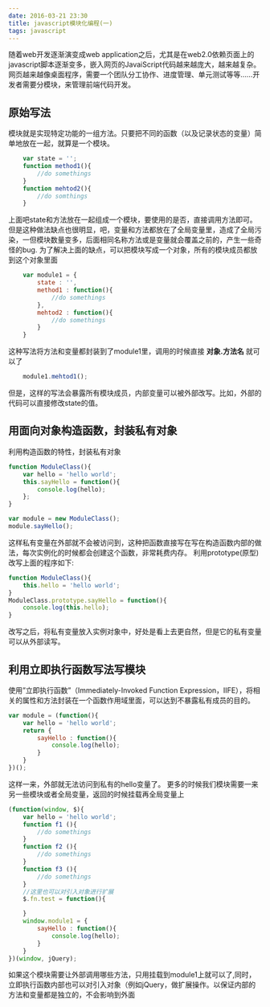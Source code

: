 ```yaml
---
date: 2016-03-21 23:30
title: javascript模块化编程(一)
tags: javascript
---
```


随着web开发逐渐演变成web application之后，尤其是在web2.0依赖页面上的javascript脚本逐渐变多，嵌入网页的JavaiScript代码越来越庞大，越来越复杂。网页越来越像桌面程序，需要一个团队分工协作、进度管理、单元测试等等……开发者需要分模块，来管理前端代码开发。
<!--more-->
## 原始写法
模块就是实现特定功能的一组方法。只要把不同的函数（以及记录状态的变量）简单地放在一起，就算是一个模块。
```javascript
    var state = '';
    function method1(){
        //do somethings
    }
    function mehtod2(){
        //do somthings
    }
```
上面吧state和方法放在一起组成一个模块，要使用的是否，直接调用方法即可。但是这种做法缺点也很明显，吧，变量和方法都放在了全局变量里，造成了全局污染，一但模块数量变多，后面相同名称方法或是变量就会覆盖之前的，产生一些奇怪的bug.
为了解决上面的缺点，可以把模块写成一个对象，所有的模块成员都放到这个对象里面
```javascript
    var module1 = {
        state : '',
        method1 : function(){
            //do somethings
        },
        mehtod2 : function(){
            //do somethings
        }
    }

```
这种写法将方法和变量都封装到了module1里，调用的时候直接 **对象.方法名** 就可以了
```javascript
    module1.mehtod1();
```
但是，这样的写法会暴露所有模块成员，内部变量可以被外部改写。比如，外部的代码可以直接修改state的值。
## 用面向对象构造函数，封装私有对象
利用构造函数的特性，封装私有对象
```javascript
function ModuleClass(){
    var hello = 'hello world';
    this.sayHello = function(){
        console.log(hello);
    };
}

var module = new ModuleClass();
module.sayHello();
```
这样私有变量在外部就不会被访问到，这种把函数直接写在写在构造函数内部的做法，每次实例化的时候都会创建这个函数，非常耗费内存。
利用prototype(原型)改写上面的程序如下:
```javascript
function ModuleClass(){
    this.hello = 'hello world';
}
ModuleClass.prototype.sayHello = function(){
    console.log(this.hello);
}
```
改写之后，将私有变量放入实例对象中，好处是看上去更自然，但是它的私有变量可以从外部读写。
## 利用立即执行函数写法写模块
使用”立即执行函数”（Immediately-Invoked Function Expression，IIFE），将相关的属性和方法封装在一个函数作用域里面，可以达到不暴露私有成员的目的。
```javascript
var module = (function(){
    var hello = 'hello world';
    return {
        sayHello : function(){
            console.log(hello);
        }
    }
})();
```
这样一来，外部就无法访问到私有的hello变量了。
更多的时候我们模块需要一来另一些模块或者全局变量，返回的时候挂载再全局变量上
```javascript
(function(window, $){
    var hello = 'hello world';
    function f1 (){
        //do somethings
    }
    function f2 (){
        //do somethings
    }
    function f3 (){
        //do somethings
    }
    //这里也可以对引入对象进行扩展
    $.fn.test = function(){

    }
    window.module1 = {
        sayHello : function(){
            console.log(hello);
        }
    }
})(window, jQuery);
```
如果这个模块需要让外部调用哪些方法，只用挂载到module1上就可以了,同时，立即执行函数内部也可以对引入对象（例如jQuery，做扩展操作。以保证内部的方法和变量都是独立的，不会影响到外面